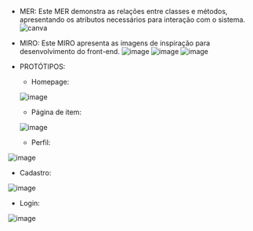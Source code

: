
- MER:
  Este MER demonstra as relações entre classes e métodos, apresentando os atributos necessários para interação com o sistema.
![canva](https://github.com/user-attachments/assets/92ddd2a0-b089-4461-bb60-8c44770e3ce3)


- MIRO:
  Este MIRO apresenta as imagens de inspiração para desenvolvimento do front-end.
![image](https://github.com/user-attachments/assets/0ad057ae-9940-4acd-8cce-1a5c662c0cbf)
![image](https://github.com/user-attachments/assets/5dfe1bc3-a75c-4621-ae11-a288aab4b0e8)
![image](https://github.com/user-attachments/assets/7c613114-0b1e-41e2-a206-6cb7ef1b4338)

- PROTÓTIPOS:
  - Homepage:
  
  ![image]([https://github.com/user-attachments/assets/909c73a0-c548-42bd-a34e-0aa94c841a05](https://github.com/affernanda/sip-pair./blob/4625a046b774a7050849277ec2a836ed597cfc79/Prototipos/Homepage/HomePage.png))

  - Página de item:
 
  ![image]([https://github.com/user-attachments/assets/87fe7600-d2ea-4933-9bd1-c0ce7071f947](https://github.com/affernanda/sip-pair./blob/4625a046b774a7050849277ec2a836ed597cfc79/Prototipos/Pagina%20de%20Item/PAGINA%20ITEM.png))

  - Perfil:

 ![image]([https://github.com/user-attachments/assets/759cb867-15bf-41b9-b862-36a162ac6b0c](https://github.com/affernanda/sip-pair./blob/4625a046b774a7050849277ec2a836ed597cfc79/Prototipos/Perfil/PERFIL.png))

  - Cadastro:

 ![image](https://github.com/user-attachments/assets/8d13c818-7a7f-40cd-b48f-ef1dca317861)

  - Login:

  ![image](https://github.com/user-attachments/assets/514f3d9b-ff86-47ca-8b20-0a10c13529f7)
